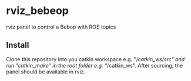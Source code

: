 # rviz_bebeop
rviz panel to control a Bebop with ROS topics

## Install
Clone this repository into you catkin workspace e.g. "*/catkin_ws/src" and run "catkin_make" in the root folder e.g. "*/catkin_ws". After sourcing, the panel should be available in rviz.
